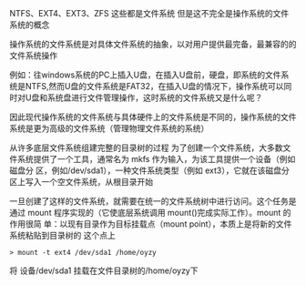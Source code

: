 NTFS、EXT4、EXT3、ZFS
这些都是文件系统
但是这不完全是操作系统的文件系统的概念

操作系统的文件系统是对具体文件系统的抽象，以对用户提供最完备，最兼容的的文件系统操作

例如：往windows系统的PC上插入U盘，在插入U盘前，硬盘，即系统的文件系统是NTFS,然而U盘的文件系统是FAT32，在插入U盘的情况下，操作系统可以同时对U盘和系统盘进行文件管理操作，这时系统的文件系统又是什么呢？

因此现代操作系统的文件系统与具体硬件上的文件系统是不同的，操作系统的文件系统是更为高级的文件系统（管理物理文件系统的系统）


从许多底层文件系统组建完整的目录树的过程
为了创建一个文件系统，大多数文件系统提供了一个工具，通常名为 mkfs
作为输入，为该工具提供一个设备（例如磁盘分 区，例如/dev/sda1），一种文件系统类型（例如 ext3），它就在该磁盘分区上写入一个空文件系统，从根目录开始

一旦创建了这样的文件系统，就需要在统一的文件系统树中进行访问。这个任务是通过 mount 程序实现的（它使底层系统调用 mount()完成实际工作）。mount 的作用很简 单：以现有目录作为目标挂载点（mount point），本质上是将新的文件系统粘贴到目录树的 这个点上

```
> mount -t ext4 /dev/sda1 /home/oyzy
```
将 设备/dev/sda1 挂载在文件目录树的/home/oyzy下